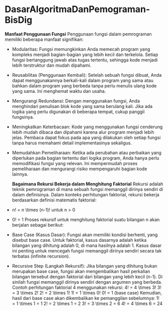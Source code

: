 # DasarAlgoritmaDanPemograman-BisDig
**Manfaat Penggunaan Fungsi**
Penggunaan fungsi dalam pemrograman memiliki beberapa manfaat signifikan:
 * Modularitas: Fungsi memungkinkan Anda memecah program yang kompleks menjadi bagian-bagian yang lebih kecil dan terkelola. Setiap fungsi bertanggung jawab atas tugas tertentu, sehingga kode menjadi lebih terstruktur dan mudah dipahami.
 * Reusabilitas (Penggunaan Kembali): Setelah sebuah fungsi dibuat, Anda dapat menggunakannya berkali-kali dalam program yang sama atau bahkan dalam program yang berbeda tanpa perlu menulis ulang kode yang sama. Ini menghemat waktu dan usaha.
 * Mengurangi Redundansi: Dengan menggunakan fungsi, Anda menghindari penulisan blok kode yang sama berulang kali. Jika ada logika yang perlu digunakan di beberapa tempat, cukup panggil fungsinya.
 * Meningkatkan Keterbacaan: Kode yang menggunakan fungsi cenderung lebih mudah dibaca dan dipahami karena alur program menjadi lebih jelas. Pembaca dapat fokus pada apa yang dilakukan oleh setiap fungsi tanpa harus memahami detail implementasinya sekaligus.
 * Memudahkan Pemeliharaan: Ketika ada perubahan atau perbaikan yang diperlukan pada bagian tertentu dari logika program, Anda hanya perlu memodifikasi fungsi yang relevan. Ini mempermudah proses pemeliharaan dan mengurangi risiko mempengaruhi bagian kode lainnya.


   **Bagaimana Rekursi Bekerja dalam Menghitung Faktorial**
Rekursi adalah teknik pemrograman di mana sebuah fungsi memanggil dirinya sendiri di dalam definisinya. Dalam konteks perhitungan faktorial, rekursi bekerja berdasarkan definisi matematis faktorial:
 * n\! = n \\times (n-1)\! untuk n \> 0
 * 0\! = 1
Proses rekursif untuk menghitung faktorial suatu bilangan n akan berjalan sebagai berikut:
 * Base Case (Kasus Dasar): Fungsi akan memiliki kondisi berhenti, yang disebut base case. Untuk faktorial, kasus dasarnya adalah ketika bilangan yang dihitung adalah 0, di mana hasilnya adalah 1. Kasus dasar ini penting untuk mencegah fungsi memanggil dirinya sendiri secara tak terbatas (infinite recursion).
 * Recursive Step (Langkah Rekursif): Jika bilangan yang dihitung bukan merupakan base case, fungsi akan mengembalikan hasil perkalian bilangan tersebut dengan faktorial dari bilangan yang lebih kecil (n-1). Di sinilah fungsi memanggil dirinya sendiri dengan argumen yang berbeda.
Contoh perhitungan faktorial 4 menggunakan rekursi:
4\! = 4 \\times 3\!
3\! = 3 \\times 2\!
2\! = 2 \\times 1\!
1\! = 1 \\times 0\!
0\! = 1 (base case)
Kemudian, hasil dari base case akan dikembalikan ke pemanggilan sebelumnya:
1\! = 1 \\times 1 = 1
2\! = 2 \\times 1 = 2
3\! = 3 \\times 2 = 6
4\! = 4 \\times 6 = 24
